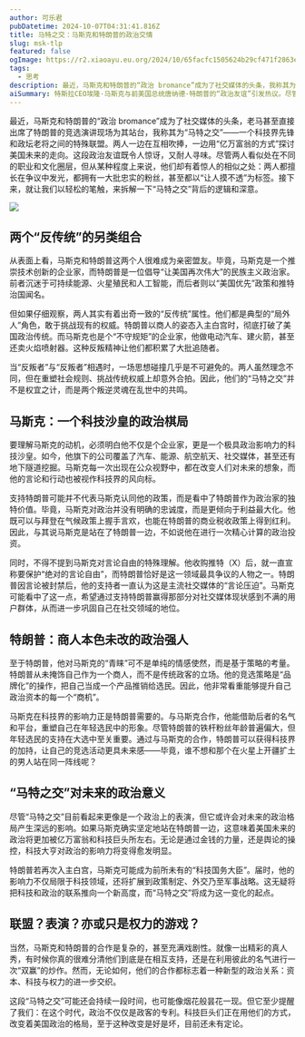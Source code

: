 ```yaml
---
author: 可乐君
pubDatetime: 2024-10-07T04:31:41.816Z
title: 马特之交：马斯克和特朗普的政治交情
slug: msk-tlp
featured: false
ogImage: https://r2.xiaoayu.eu.org/2024/10/65facfc1505624b29cf471f2863e4a3e.webp
tags:
  - 思考
description: 最近，马斯克和特朗普的“政治 bromance”成为了社交媒体的头条，我称其为“马特之交”
aiSummary: 特斯拉CEO埃隆·马斯克与前美国总统唐纳德·特朗普的“政治友谊”引发热议。尽管职业背景迥异，两人均以反传统、挑战权威著称，并拥有大量粉丝。马斯克的支持可能出于政治投资考量，特别是在言论自由和社交媒体领域。特朗普则试图借助马斯克在科技界的影响力吸引年轻选民。这种合作可能预示科技巨头在未来政治中的更大影响力，但也充满不确定性和戏剧性。
---
```

最近，马斯克和特朗普的“政治 bromance”成为了社交媒体的头条，老马甚至直接出席了特朗普的竞选演讲现场为其站台，我称其为“马特之交”——一个科技界先锋和政坛老将之间的特殊联盟。两人一边在互相吹捧，一边用“亿万富翁的方式”探讨美国未来的走向。这段政治友谊既令人惊讶，又耐人寻味。尽管两人看似处在不同的职业和文化圈层，但从某种程度上来说，他们却有着惊人的相似之处：两人都擅长在争议中发光，都拥有一大批忠实的粉丝，甚至都以“让人摸不透”为标签。接下来，就让我们以轻松的笔触，来拆解一下“马特之交”背后的逻辑和深意。  

![](https://r2.xiaoayu.eu.org/2024/10/65facfc1505624b29cf471f2863e4a3e.webp)

## 两个“反传统”的另类组合
从表面上看，马斯克和特朗普这两个人很难成为亲密盟友。毕竟，马斯克是一个推崇技术创新的企业家，而特朗普是一位倡导“让美国再次伟大”的民族主义政治家。前者沉迷于可持续能源、火星殖民和人工智能，而后者则以“美国优先”政策和推特治国闻名。

但如果仔细观察，两人其实有着出奇一致的“反传统”属性。他们都是典型的“局外人”角色，敢于挑战现有的权威。特朗普以商人的姿态入主白宫时，彻底打破了美国政治传统。而马斯克也是个“不守规矩”的企业家，他做电动汽车、建火箭，甚至还卖火焰喷射器。这种反叛精神让他们都积累了大批追随者。

当“反叛者”与“反叛者”相遇时，一场思想碰撞几乎是不可避免的。两人虽然理念不同，但在重塑社会规则、挑战传统权威上却意外合拍。因此，他们的“马特之交”并不是权宜之计，而是两个叛逆灵魂在乱世中的共鸣。

## 马斯克：一个科技沙皇的政治棋局
要理解马斯克的动机，必须明白他不仅是个企业家，更是一个极具政治影响力的科技沙皇。如今，他旗下的公司覆盖了汽车、能源、航空航天、社交媒体，甚至还有地下隧道挖掘。马斯克每一次出现在公众视野中，都在改变人们对未来的想象，而他的言论和行动也被视作科技界的风向标。

支持特朗普可能并不代表马斯克认同他的政策，而是看中了特朗普作为政治家的独特价值。毕竟，马斯克对政治并没有明确的忠诚度，而是更倾向于利益最大化。他既可以与拜登在气候政策上握手言欢，也能在特朗普的商业税收政策上得到红利。因此，与其说马斯克是站在了特朗普一边，不如说他在进行一次精心计算的政治投资。

同时，不得不提到马斯克对言论自由的特殊理解。他收购推特（X）后，就一直宣称要保护“绝对的言论自由”，而特朗普恰好是这一领域最具争议的人物之一。特朗普因言论被封禁后，他的支持者一直认为这是主流社交媒体的“言论压迫”。马斯克可能看中了这一点，希望通过支持特朗普赢得那部分对社交媒体现状感到不满的用户群体，从而进一步巩固自己在社交领域的地位。
## 特朗普：商人本色未改的政治强人
至于特朗普，他对马斯克的“青睐”可不是单纯的情感使然，而是基于策略的考量。特朗普从未掩饰自己作为一个商人，而不是传统政客的立场。他的竞选策略是“品牌化”的操作，把自己当成一个产品推销给选民。因此，他非常看重能够提升自己政治资本的每一个“商机”。

马斯克在科技界的影响力正是特朗普需要的。与马斯克合作，他能借助后者的名气和平台，重塑自己在年轻选民中的形象。尽管特朗普的铁杆粉丝年龄普遍偏大，但年轻选民的支持在大选中至关重要。通过与马斯克的合作，特朗普可以获得科技界的加持，让自己的竞选活动更具未来感——毕竟，谁不想和那个在火星上开疆扩土的男人站在同一阵线呢？
## “马特之交”对未来的政治意义
尽管“马特之交”目前看起来更像是一个政治上的表演，但它或许会对未来的政治格局产生深远的影响。如果马斯克确实坚定地站在特朗普一边，这意味着美国未来的政治将更加被亿万富翁和科技巨头所左右。无论是通过金钱的力量，还是舆论的操控，科技大亨对政治的影响力将变得愈发明显。

特朗普若再次入主白宫，马斯克可能成为前所未有的“科技国务大臣”。届时，他的影响力不仅局限于科技领域，还将扩展到政策制定、外交乃至军事战略。这无疑将把科技和政治的联系推向一个新高度，而“马特之交”将成为这一变化的起点。
## 联盟？表演？亦或只是权力的游戏？
当然，马斯克和特朗普的合作是复杂的，甚至充满戏剧性。就像一出精彩的真人秀，有时候你真的很难分清他们到底是在相互支持，还是在利用彼此的名气进行一次“双赢”的炒作。然而，无论如何，他们的合作都标志着一种新型的政治关系：资本、科技与权力的进一步交织。

这段“马特之交”可能还会持续一段时间，也可能像烟花般昙花一现。但它至少提醒了我们：在这个时代，政治不仅仅是政客的专利。科技巨头们正在用他们的方式，改变着美国政治的格局，至于这种改变是好是坏，目前还未有定论。